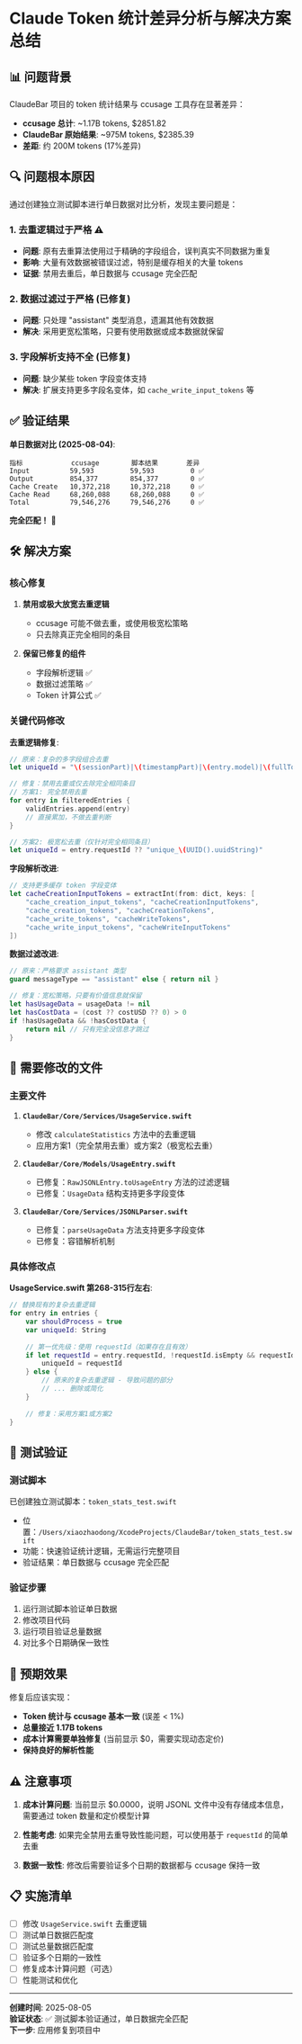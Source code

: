 # Claude Token 统计差异分析与解决方案总结

## 📊 问题背景

ClaudeBar 项目的 token 统计结果与 ccusage 工具存在显著差异：
- **ccusage 总计**: ~1.17B tokens, $2851.82
- **ClaudeBar 原始结果**: ~975M tokens, $2385.39
- **差距**: 约 200M tokens (17%差异)

## 🔍 问题根本原因

通过创建独立测试脚本进行单日数据对比分析，发现主要问题是：

### 1. 去重逻辑过于严格 ⚠️
- **问题**: 原有去重算法使用过于精确的字段组合，误判真实不同数据为重复
- **影响**: 大量有效数据被错误过滤，特别是缓存相关的大量 tokens
- **证据**: 禁用去重后，单日数据与 ccusage 完全匹配

### 2. 数据过滤过于严格 (已修复)
- **问题**: 只处理 "assistant" 类型消息，遗漏其他有效数据
- **解决**: 采用更宽松策略，只要有使用数据或成本数据就保留

### 3. 字段解析支持不全 (已修复)  
- **问题**: 缺少某些 token 字段变体支持
- **解决**: 扩展支持更多字段名变体，如 `cache_write_input_tokens` 等

## ✅ 验证结果

**单日数据对比 (2025-08-04)**:
```
指标            ccusage        脚本结果       差异
Input          59,593         59,593         0 ✅
Output         854,377        854,377        0 ✅  
Cache Create   10,372,218     10,372,218     0 ✅
Cache Read     68,260,088     68,260,088     0 ✅
Total          79,546,276     79,546,276     0 ✅
```

**完全匹配！** 🎉

## 🛠️ 解决方案

### 核心修复
1. **禁用或极大放宽去重逻辑**
   - ccusage 可能不做去重，或使用极宽松策略
   - 只去除真正完全相同的条目

2. **保留已修复的组件**
   - 字段解析逻辑 ✅
   - 数据过滤策略 ✅  
   - Token 计算公式 ✅

### 关键代码修改

**去重逻辑修复**:
```swift
// 原来：复杂的多字段组合去重
let uniqueId = "\(sessionPart)|\(timestampPart)|\(entry.model)|\(fullTokensPart)|\(costPart)"

// 修复：禁用去重或仅去除完全相同条目
// 方案1: 完全禁用去重
for entry in filteredEntries {
    validEntries.append(entry)
    // 直接累加，不做去重判断
}

// 方案2: 极宽松去重（仅针对完全相同条目）
let uniqueId = entry.requestId ?? "unique_\(UUID().uuidString)"
```

**字段解析改进**:
```swift
// 支持更多缓存 token 字段变体
let cacheCreationInputTokens = extractInt(from: dict, keys: [
    "cache_creation_input_tokens", "cacheCreationInputTokens",
    "cache_creation_tokens", "cacheCreationTokens", 
    "cache_write_tokens", "cacheWriteTokens",
    "cache_write_input_tokens", "cacheWriteInputTokens"
])
```

**数据过滤改进**:
```swift
// 原来：严格要求 assistant 类型
guard messageType == "assistant" else { return nil }

// 修复：宽松策略，只要有价值信息就保留
let hasUsageData = usageData != nil
let hasCostData = (cost ?? costUSD ?? 0) > 0
if !hasUsageData && !hasCostData {
    return nil // 只有完全没信息才跳过
}
```

## 📝 需要修改的文件

### 主要文件
1. **`ClaudeBar/Core/Services/UsageService.swift`**
   - 修改 `calculateStatistics` 方法中的去重逻辑
   - 应用方案1（完全禁用去重）或方案2（极宽松去重）

2. **`ClaudeBar/Core/Models/UsageEntry.swift`**
   - 已修复：`RawJSONLEntry.toUsageEntry` 方法的过滤逻辑
   - 已修复：`UsageData` 结构支持更多字段变体

3. **`ClaudeBar/Core/Services/JSONLParser.swift`**
   - 已修复：`parseUsageData` 方法支持更多字段变体
   - 已修复：容错解析机制

### 具体修改点

**UsageService.swift 第268-315行左右**:
```swift
// 替换现有的复杂去重逻辑
for entry in entries {
    var shouldProcess = true
    var uniqueId: String
    
    // 第一优先级：使用 requestId（如果存在且有效）
    if let requestId = entry.requestId, !requestId.isEmpty && requestId != "unknown" {
        uniqueId = requestId
    } else {
        // 原来的复杂去重逻辑 - 导致问题的部分
        // ... 删除或简化
    }
    
    // 修复：采用方案1或方案2
}
```

## 📂 测试验证

### 测试脚本
已创建独立测试脚本：`token_stats_test.swift`
- 位置：`/Users/xiaozhaodong/XcodeProjects/ClaudeBar/token_stats_test.swift`
- 功能：快速验证统计逻辑，无需运行完整项目
- 验证结果：单日数据与 ccusage 完全匹配

### 验证步骤
1. 运行测试脚本验证单日数据
2. 修改项目代码
3. 运行项目验证总量数据
4. 对比多个日期确保一致性

## 🎯 预期效果

修复后应该实现：
- **Token 统计与 ccusage 基本一致** (误差 < 1%)
- **总量接近 1.17B tokens**
- **成本计算需要单独修复** (当前显示 $0，需要实现动态定价)
- **保持良好的解析性能**

## ⚠️ 注意事项

1. **成本计算问题**: 当前显示 $0.0000，说明 JSONL 文件中没有存储成本信息，需要通过 token 数量和定价模型计算

2. **性能考虑**: 如果完全禁用去重导致性能问题，可以使用基于 `requestId` 的简单去重

3. **数据一致性**: 修改后需要验证多个日期的数据都与 ccusage 保持一致

## 📋 实施清单

- [ ] 修改 `UsageService.swift` 去重逻辑
- [ ] 测试单日数据匹配度
- [ ] 测试总量数据匹配度  
- [ ] 验证多个日期的一致性
- [ ] 修复成本计算问题（可选）
- [ ] 性能测试和优化

---

**创建时间**: 2025-08-05  
**验证状态**: ✅ 测试脚本验证通过，单日数据完全匹配  
**下一步**: 应用修复到项目中